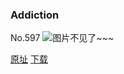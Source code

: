 ### Addiction
No.597
![图片不见了~~~](https://imgs.xkcd.com/comics/addiction.png)

[原址](https://xkcd.com//597) [下载](https://imgs.xkcd.com/comics/addiction.png)


